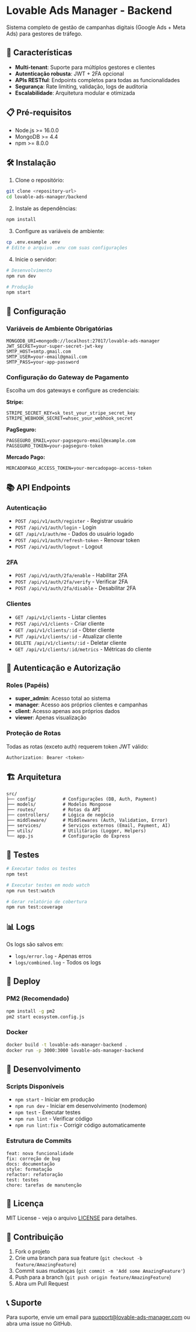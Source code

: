 # Lovable Ads Manager - Backend

Sistema completo de gestão de campanhas digitais (Google Ads + Meta Ads) para gestores de tráfego.

## 🚀 Características

- **Multi-tenant**: Suporte para múltiplos gestores e clientes
- **Autenticação robusta**: JWT + 2FA opcional
- **APIs RESTful**: Endpoints completos para todas as funcionalidades
- **Segurança**: Rate limiting, validação, logs de auditoria
- **Escalabilidade**: Arquitetura modular e otimizada

## 📋 Pré-requisitos

- Node.js >= 16.0.0
- MongoDB >= 4.4
- npm >= 8.0.0

## 🛠️ Instalação

1. Clone o repositório:
```bash
git clone <repository-url>
cd lovable-ads-manager/backend
```

2. Instale as dependências:
```bash
npm install
```

3. Configure as variáveis de ambiente:
```bash
cp .env.example .env
# Edite o arquivo .env com suas configurações
```

4. Inicie o servidor:
```bash
# Desenvolvimento
npm run dev

# Produção
npm start
```

## 🔧 Configuração

### Variáveis de Ambiente Obrigatórias

```env
MONGODB_URI=mongodb://localhost:27017/lovable-ads-manager
JWT_SECRET=your-super-secret-jwt-key
SMTP_HOST=smtp.gmail.com
SMTP_USER=your-email@gmail.com
SMTP_PASS=your-app-password
```

### Configuração do Gateway de Pagamento

Escolha um dos gateways e configure as credenciais:

**Stripe:**
```env
STRIPE_SECRET_KEY=sk_test_your_stripe_secret_key
STRIPE_WEBHOOK_SECRET=whsec_your_webhook_secret
```

**PagSeguro:**
```env
PAGSEGURO_EMAIL=your-pagseguro-email@example.com
PAGSEGURO_TOKEN=your-pagseguro-token
```

**Mercado Pago:**
```env
MERCADOPAGO_ACCESS_TOKEN=your-mercadopago-access-token
```

## 📚 API Endpoints

### Autenticação
- `POST /api/v1/auth/register` - Registrar usuário
- `POST /api/v1/auth/login` - Login
- `GET /api/v1/auth/me` - Dados do usuário logado
- `POST /api/v1/auth/refresh-token` - Renovar token
- `POST /api/v1/auth/logout` - Logout

### 2FA
- `POST /api/v1/auth/2fa/enable` - Habilitar 2FA
- `POST /api/v1/auth/2fa/verify` - Verificar 2FA
- `POST /api/v1/auth/2fa/disable` - Desabilitar 2FA

### Clientes
- `GET /api/v1/clients` - Listar clientes
- `POST /api/v1/clients` - Criar cliente
- `GET /api/v1/clients/:id` - Obter cliente
- `PUT /api/v1/clients/:id` - Atualizar cliente
- `DELETE /api/v1/clients/:id` - Deletar cliente
- `GET /api/v1/clients/:id/metrics` - Métricas do cliente

## 🔐 Autenticação e Autorização

### Roles (Papéis)
- **super_admin**: Acesso total ao sistema
- **manager**: Acesso aos próprios clientes e campanhas
- **client**: Acesso apenas aos próprios dados
- **viewer**: Apenas visualização

### Proteção de Rotas
Todas as rotas (exceto auth) requerem token JWT válido:

```javascript
Authorization: Bearer <token>
```

## 🏗️ Arquitetura

```
src/
├── config/          # Configurações (DB, Auth, Payment)
├── models/          # Modelos Mongoose
├── routes/          # Rotas da API
├── controllers/     # Lógica de negócio
├── middleware/      # Middlewares (Auth, Validation, Error)
├── services/        # Serviços externos (Email, Payment, AI)
├── utils/           # Utilitários (Logger, Helpers)
└── app.js           # Configuração do Express
```

## 🧪 Testes

```bash
# Executar todos os testes
npm test

# Executar testes em modo watch
npm run test:watch

# Gerar relatório de cobertura
npm run test:coverage
```

## 📊 Logs

Os logs são salvos em:
- `logs/error.log` - Apenas erros
- `logs/combined.log` - Todos os logs

## 🚀 Deploy

### PM2 (Recomendado)
```bash
npm install -g pm2
pm2 start ecosystem.config.js
```

### Docker
```bash
docker build -t lovable-ads-manager-backend .
docker run -p 3000:3000 lovable-ads-manager-backend
```

## 🔧 Desenvolvimento

### Scripts Disponíveis
- `npm start` - Iniciar em produção
- `npm run dev` - Iniciar em desenvolvimento (nodemon)
- `npm test` - Executar testes
- `npm run lint` - Verificar código
- `npm run lint:fix` - Corrigir código automaticamente

### Estrutura de Commits
```
feat: nova funcionalidade
fix: correção de bug
docs: documentação
style: formatação
refactor: refatoração
test: testes
chore: tarefas de manutenção
```

## 📝 Licença

MIT License - veja o arquivo [LICENSE](LICENSE) para detalhes.

## 🤝 Contribuição

1. Fork o projeto
2. Crie uma branch para sua feature (`git checkout -b feature/AmazingFeature`)
3. Commit suas mudanças (`git commit -m 'Add some AmazingFeature'`)
4. Push para a branch (`git push origin feature/AmazingFeature`)
5. Abra um Pull Request

## 📞 Suporte

Para suporte, envie um email para support@lovable-ads-manager.com ou abra uma issue no GitHub.

